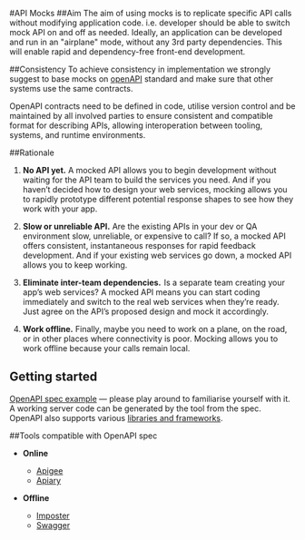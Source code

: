 #API Mocks
##Aim
The aim of using mocks is to replicate specific API calls without modifying application code. i.e. developer should be able to switch mock API on and off as needed. Ideally, an application can be developed and run in an "airplane" mode, without any 3rd party dependencies. This will enable rapid and dependency-free front-end development.

##Consistency
To achieve consistency in implementation we strongly suggest to base mocks on [openAPI](https://www.openapis.org/specification/repo) standard and make sure that other systems use the same contracts.

OpenAPI contracts need to be defined in code, utilise version control and be maintained by all involved parties to ensure consistent and compatible format for describing APIs, allowing interoperation between tooling, systems, and runtime environments.


##Rationale
1. **No API yet.** A mocked API allows you to begin development without waiting for the API team to build the services you need. And if you haven’t decided how to design your web services, mocking allows you to rapidly prototype different potential response shapes to see how they work with your app.

2. **Slow or unreliable API.** Are the existing APIs in your dev or QA environment slow, unreliable, or expensive to call? If so, a mocked API offers consistent, instantaneous responses for rapid feedback development. And if your existing web services go down, a mocked API allows you to keep working.

3. **Eliminate inter-team dependencies.**  Is a separate team creating your app’s web services? A mocked API means you can start coding immediately and switch to the real web services when they’re ready. Just agree on the API’s proposed design and mock it accordingly.

4. **Work offline.** Finally, maybe you need to work on a plane, on the road, or in other places where connectivity is poor. Mocking allows you to work offline because your calls remain local.
 
## Getting started
[OpenAPI spec example](http://editor.swagger.io/) — please play around to familiarise yourself with it.  
A working server code can be generated by the tool from the spec.  
OpenAPI also supports various [libraries and frameworks](http://swagger.io/open-source-integrations/).

##Tools compatible with OpenAPI spec
* **Online**
  * [Apigee](https://apigee.com/)
  * [Apiary](https://apiary.io/)

* **Offline**
  * [Imposter](https://github.com/outofcoffee/imposter)
  * [Swagger](http://swagger.io/)
